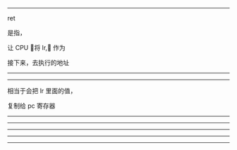 

<hr>

ret

是指，


让 CPU 将 lr, 作为



接下来，去执行的地址




<hr>


<hr>

相当于会把 lr 里面的值，

复制给 pc 寄存器

<hr>




<hr>

<hr>


<hr>



<hr>
